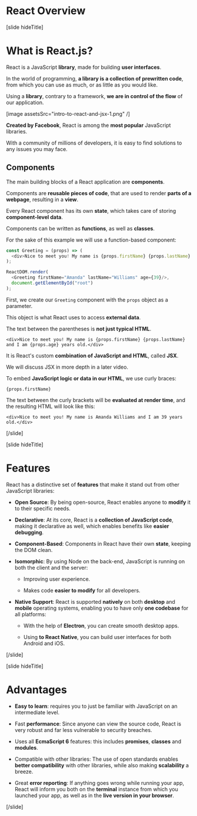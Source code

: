 # React Overview

[slide hideTitle]

# What is React.js?

React is a JavaScript **library**, made for building **user interfaces**.

In the world of programming, **a library is a collection of prewritten code**, from which you can use as much, or as little as you would like.

Using a **library**, contrary to a framework, **we are in control of the flow** of our application.

[image assetsSrc="intro-to-react-and-jsx-1.png" /]

**Created by Facebook**, React is among the **most popular** JavaScript libraries.

With a community of millions of developers, it is easy to find solutions to any issues you may face.

## Components

The main building blocks of a React application are **components**.

Components are **reusable pieces of code**, that are used to render **parts of a webpage**, resulting in a **view**.

Every React component has its own **state**, which takes care of storing **component-level data**.

Components can be written as **functions**, as well as **classes**.

For the sake of this example we will use a function\-based component:

```js
const Greeting = (props) => (
  <div>Nice to meet you! My name is {props.firstName} {props.lastName} and I am {props.age} years old.</div>
);

ReactDOM.render(
  <Greeting firstName="Amanda" lastName="Williams" age={39}/>,
  document.getElementById("root")
);
```

First, we create our `Greeting` component with the `props` object as a parameter.

This object is what React uses to access **external data**.

The text between the parentheses is **not just typical HTML**.

`<div>Nice to meet you! My name is {props.firstName} {props.lastName} and I am {props.age} years old.</div>`

It is React's custom **combination of JavaScript and HTML**, called **JSX**.

We will discuss JSX in more depth in a later video.

To embed **JavaScript logic or data in our HTML**, we use curly braces:

`{props.firstName}`

The text between the curly brackets will be **evaluated at render time**, and the resulting HTML will look like this:

`<div>Nice to meet you! My name is Amanda Williams and I am 39 years old.</div>`

[/slide]

[slide hideTitle]

# Features

React has a distinctive set of **features** that make it stand out from other JavaScript libraries:

- **Open Source**: By being open-source, React enables anyone to **modify** it to their specific needs.

- **Declarative**: At its core, React is a **collection of JavaScript code**, making it declarative as well, which enables benefits like **easier debugging**.

- **Component-Based**: Components in React have their own **state**, keeping the DOM clean.

- **Isomorphic**: By using Node on the back\-end, JavaScript is running on both the client and the server:

  - Improving user experience.

  - Makes code **easier to modify** for all developers.

- **Native Support**: React is supported **natively** on both **desktop** and **mobile** operating systems, enabling you to have only **one codebase** for all platforms:

  - With the help of **Electron**, you can create smooth desktop apps.

  - Using **to React Native**, you can build user interfaces for both Android and iOS.


[/slide]

[slide hideTitle]

# Advantages

- **Easy to learn**: requires you to just be familiar with JavaScript on an intermediate level.

- Fast **performance**: Since anyone can view the source code, React is very robust and far less vulnerable to security breaches.

- Uses all **EcmaScript 6** features: this includes **promises**, **classes** and **modules**.

- Compatible with other libraries: The use of open standards enables **better compatibility** with other libraries, while also making **scalability** a breeze.

- Great **error reporting**: If anything goes wrong while running your app, React will inform you both on the **terminal** instance from which you launched your app, as well as in the **live version in your browser**.

[/slide]

